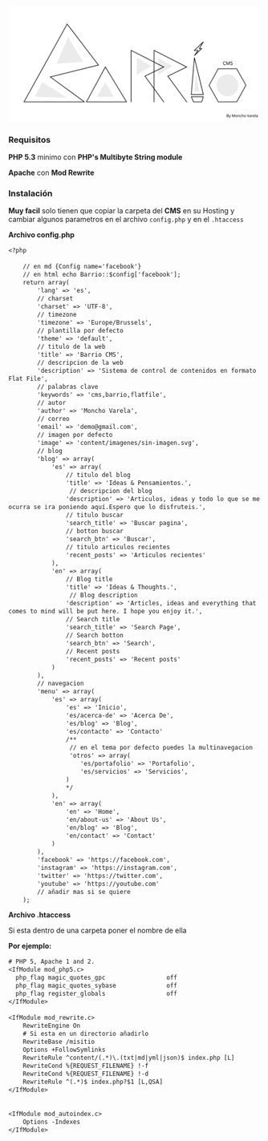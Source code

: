 
![Barrio CMS](./content/imagenes/barrio.svg)


### Requisitos

**PHP 5.3** minimo con **PHP's Multibyte String module**

**Apache** con **Mod Rewrite**


### Instalación

**Muy facil** solo tienen que copiar la carpeta del **CMS** en su Hosting y cambiar algunos parametros en el archivo ```config.php``` y en el ```.htaccess```


**Archivo config.php**


    <?php

        // en md {Config name='facebook'}
        // en html echo Barrio::$config['facebook'];
        return array(
            'lang' => 'es',
            // charset
            'charset' => 'UTF-8',
            // timezone
            'timezone' => 'Europe/Brussels',
            // plantilla por defecto
            'theme' => 'default',
            // titulo de la web
            'title' => 'Barrio CMS',
            // descripcion de la web
            'description' => 'Sistema de control de contenidos en formato Flat File',
            // palabras clave
            'keywords' => 'cms,barrio,flatfile',
            // autor
            'author' => 'Moncho Varela',
            // correo
            'email' => 'demo@gmail.com',
            // imagen por defecto
            'image' => 'content/imagenes/sin-imagen.svg',
            // blog
            'blog' => array(
                'es' => array(
                    // titulo del blog
                    'title' => 'Ideas & Pensamientos.',
                     // descripcion del blog
                    'description' => 'Articulos, ideas y todo lo que se me ocurra se ira poniendo aquí.Espero que lo disfruteis.',
                    // titulo buscar
                    'search_title' => 'Buscar pagina',
                    // botton buscar
                    'search_btn' => 'Buscar',
                    // titulo articulos recientes
                    'recent_posts' => 'Articulos recientes'
                ),
                'en' => array(
                    // Blog title
                    'title' => 'Ideas & Thoughts.',
                     // Blog description
                    'description' => 'Articles, ideas and everything that comes to mind will be put here. I hope you enjoy it.',
                    // Search title
                    'search_title' => 'Search Page',
                    // Search botton
                    'search_btn' => 'Search',
                    // Recent posts
                    'recent_posts' => 'Recent posts'
                )
            ),
            // navegacion
            'menu' => array(
                'es' => array(
                    'es' => 'Inicio',
                    'es/acerca-de' => 'Acerca De',
                    'es/blog' => 'Blog',
                    'es/contacto' => 'Contacto'
                    /**
                     // en el tema por defecto puedes la multinavegacion
                     'otros' => array(
                        'es/portafolio' => 'Portafolio',
                        'es/servicios' => 'Servicios',
                    )
                    */
                ),
                'en' => array(
                    'en' => 'Home',
                    'en/about-us' => 'About Us',
                    'en/blog' => 'Blog',
                    'en/contact' => 'Contact'
                )
            ),
            'facebook' => 'https://facebook.com',
            'instagram' => 'https://instagram.com',
            'twitter' => 'https://twitter.com',
            'youtube' => 'https://youtube.com'
            // añadir mas si se quiere
        );




**Archivo .htaccess**

Si esta dentro de una carpeta poner el nombre de ella

**Por ejemplo:**

    # PHP 5, Apache 1 and 2.
    <IfModule mod_php5.c>
      php_flag magic_quotes_gpc                 off
      php_flag magic_quotes_sybase              off
      php_flag register_globals                 off
    </IfModule>

    <IfModule mod_rewrite.c>
        RewriteEngine On
        # Si esta en un directorio añadirlo
        RewriteBase /misitio
        Options +FollowSymlinks
        RewriteRule ^content/(.*)\.(txt|md|yml|json)$ index.php [L]
        RewriteCond %{REQUEST_FILENAME} !-f
        RewriteCond %{REQUEST_FILENAME} !-d
        RewriteRule ^(.*)$ index.php?$1 [L,QSA]
    </IfModule>


    <IfModule mod_autoindex.c>
        Options -Indexes
    </IfModule>



